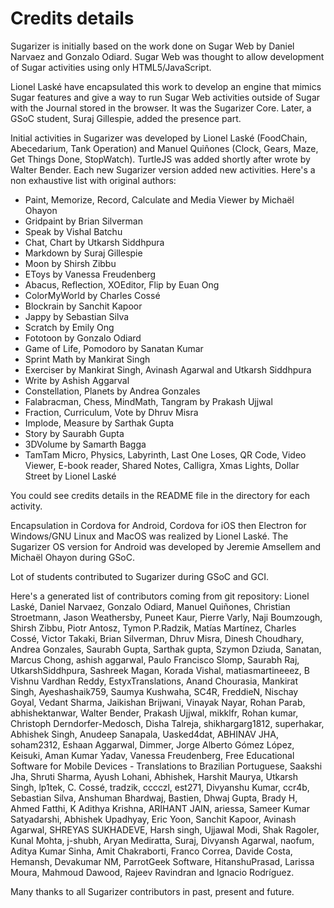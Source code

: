 
# Credits details

Sugarizer is initially based on the work done on Sugar Web by Daniel Narvaez and Gonzalo Odiard. Sugar Web was thought to allow development of Sugar activities using only HTML5/JavaScript.

Lionel Laské have encapsulated this work to develop an engine that mimics Sugar features and give a way to run Sugar Web activities outside of Sugar with the Journal stored in the browser. It was the Sugarizer Core. Later, a GSoC student, Suraj Gillespie, added the presence part.

Initial activities in Sugarizer was developed by Lionel Laské (FoodChain, Abecedarium, Tank Operation) and Manuel Quiñones (Clock, Gears, Maze, Get Things Done, StopWatch). TurtleJS was added shortly after wrote by Walter Bender. Each new Sugarizer version added new activities. Here's a non exhaustive list with original authors:

* Paint, Memorize, Record, Calculate and Media Viewer by Michaël Ohayon
* Gridpaint by Brian Silverman
* Speak by Vishal Batchu
* Chat, Chart by Utkarsh Siddhpura
* Markdown by Suraj Gillespie
* Moon by Shirsh Zibbu
* EToys by Vanessa Freudenberg
* Abacus, Reflection, XOEditor, Flip by Euan Ong  
* ColorMyWorld by Charles Cossé
* Blockrain by Sanchit Kapoor
* Jappy by Sebastian Silva
* Scratch by Emily Ong
* Fototoon by Gonzalo Odiard
* Game of Life, Pomodoro by Sanatan Kumar
* Sprint Math by Mankirat Singh
* Exerciser by Mankirat Singh, Avinash Agarwal and Utkarsh Siddhpura
* Write by Ashish Aggarval
* Constellation, Planets by Andrea Gonzales
* Falabracman, Chess, MindMath, Tangram by Prakash Ujjwal
* Fraction, Curriculum, Vote by Dhruv Misra
* Implode, Measure by Sarthak Gupta
* Story by Saurabh Gupta
* 3DVolume by Samarth Bagga
* TamTam Micro, Physics, Labyrinth, Last One Loses, QR Code, Video Viewer, E-book reader, Shared Notes, Calligra, Xmas Lights, Dollar Street by Lionel Laské

You could see credits details in the README file in the directory for each activity.

Encapsulation in Cordova for Android, Cordova for iOS then Electron for Windows/GNU Linux and MacOS was realized by Lionel Laské.
The Sugarizer OS version for Android was developed by Jeremie Amsellem and Michaël Ohayon during GSoC.

Lot of students contributed to Sugarizer during GSoC and GCI.

Here's a generated list of contributors coming from git repository: Lionel Laské, Daniel Narvaez, Gonzalo Odiard, Manuel Quiñones, Christian Stroetmann, Jason Weathersby, Puneet Kaur, Pierre Varly, Naji Boumzough, Shirsh Zibbu, Piotr Antosz, Tymon P.Radzik, Matías Martínez, Charles Cossé, Victor Takaki, Brian Silverman, Dhruv Misra, Dinesh Choudhary, Andrea Gonzales, Saurabh Gupta, Sarthak gupta, Szymon Dziuda, Sanatan, Marcus Chong, ashish aggarwal, Paulo Francisco Slomp, Saurabh Raj, UtkarshSiddhpura, Sashreek Magan, Korada Vishal, matiasmartineeez, B Vishnu Vardhan Reddy, EstyxTranslations, Anand Chourasia, Mankirat Singh, Ayeshashaik759, Saumya Kushwaha, SC4R, FreddieN, Nischay Goyal, Vedant Sharma, Jaikishan Brijwani, Vinayak Nayar, Rohan Parab, abhishektanwar, Walter Bender, Prakash Ujjwal, mikklfr, Rohan kumar, Christoph Derndorfer-Medosch, Disha Talreja, shikhargarg1812, superhakar, Abhishek Singh, Anudeep Sanapala, Uasked4dat, ABHINAV JHA, soham2312, Eshaan Aggarwal, Dimmer, Jorge Alberto Gómez López, Keisuki, Aman Kumar Yadav, Vanessa Freudenberg, Free Educational Software for Mobile Devices - Translations to Brazilian Portuguese, Saakshi Jha, Shruti Sharma, Ayush Lohani, Abhishek, Harshit Maurya, Utkarsh Singh, lp1tek, C. Cossé, tradzik, cccczl, est271, Divyanshu Kumar, ccr4b, Sebastian Silva, Anshuman Bhardwaj, Bastien, Dhwaj Gupta, Brady H, Ahmed Fatthi, K Adithya Krishna, ARIHANT JAIN, ariessa, Sameer Kumar Satyadarshi, Abhishek Upadhyay, Eric Yoon, Sanchit Kapoor, Avinash Agarwal, SHREYAS SUKHADEVE, Harsh singh, Ujjawal Modi, Shak Ragoler, Kunal Mohta, j-shubh, Aryan Mediratta, Suraj, Divyansh Agarwal, naofum, Aditya Kumar Sinha, Amit Chakraborti, Franco Correa, Davide Costa, Hemansh, Devakumar NM, ParrotGeek Software, HitanshuPrasad, Larissa Moura, Mahmoud Dawood, Rajeev Ravindran and Ignacio Rodríguez.

Many thanks to all Sugarizer contributors in past, present and future.